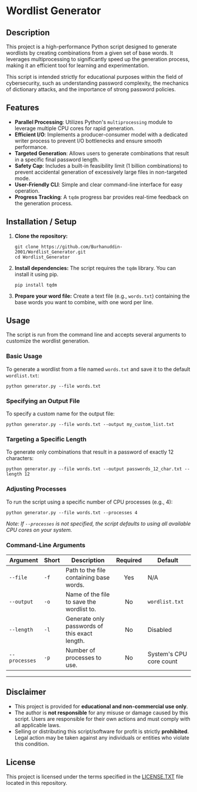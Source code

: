 # Wordlist Generator

## Description

This project is a high-performance Python script designed to generate wordlists by creating combinations from a given set of base words. It leverages multiprocessing to significantly speed up the generation process, making it an efficient tool for learning and experimentation.

This script is intended strictly for educational purposes within the field of cybersecurity, such as understanding password complexity, the mechanics of dictionary attacks, and the importance of strong password policies.

## Features

-   **Parallel Processing**: Utilizes Python's `multiprocessing` module to leverage multiple CPU cores for rapid generation.
-   **Efficient I/O**: Implements a producer-consumer model with a dedicated writer process to prevent I/O bottlenecks and ensure smooth performance.
-   **Targeted Generation**: Allows users to generate combinations that result in a specific final password length.
-   **Safety Cap**: Includes a built-in feasibility limit (1 billion combinations) to prevent accidental generation of excessively large files in non-targeted mode.
-   **User-Friendly CLI**: Simple and clear command-line interface for easy operation.
-   **Progress Tracking**: A `tqdm` progress bar provides real-time feedback on the generation process.

## Installation / Setup

1.  **Clone the repository:**
    ```
    git clone https://github.com/Burhanuddin-2001/Wordlist_Generator.git
    cd Wordlist_Generator
    ```

2.  **Install dependencies:**
    The script requires the `tqdm` library. You can install it using pip.
    ```
    pip install tqdm
    ```

3.  **Prepare your word file:**
    Create a text file (e.g., `words.txt`) containing the base words you want to combine, with one word per line.

## Usage

The script is run from the command line and accepts several arguments to customize the wordlist generation.

### Basic Usage

To generate a wordlist from a file named `words.txt` and save it to the default `wordlist.txt`:

```
python generator.py --file words.txt
```

### Specifying an Output File

To specify a custom name for the output file:

```
python generator.py --file words.txt --output my_custom_list.txt
```

### Targeting a Specific Length

To generate only combinations that result in a password of exactly 12 characters:

```
python generator.py --file words.txt --output passwords_12_char.txt --length 12
```

### Adjusting Processes

To run the script using a specific number of CPU processes (e.g., 4):

```
python generator.py --file words.txt --processes 4
```

*Note: If `--processes` is not specified, the script defaults to using all available CPU cores on your system.*

### Command-Line Arguments

| Argument          | Short | Description                                                               | Required | Default                               |
| ----------------- | ----- | ------------------------------------------------------------------------- | :------: | ------------------------------------- |
| `--file`          | `-f`  | Path to the file containing base words.                                   |   Yes    | N/A                                   |
| `--output`        | `-o`  | Name of the file to save the wordlist to.                                 |    No    | `wordlist.txt`                        |
| `--length`        | `-l`  | Generate only passwords of this exact length.                             |    No    | Disabled                              |
| `--processes`     | `-p`  | Number of processes to use.                                               |    No    | System's CPU core count               |

---

## Disclaimer

-   This project is provided for **educational and non-commercial use only**.
-   The author is **not responsible** for any misuse or damage caused by this script. Users are responsible for their own actions and must comply with all applicable laws.
-   Selling or distributing this script/software for profit is strictly **prohibited**. Legal action may be taken against any individuals or entities who violate this condition.

## License

This project is licensed under the terms specified in the [LICENSE.TXT](LICENSE.TXT) file located in this repository.
